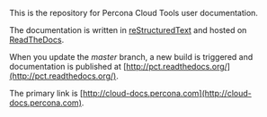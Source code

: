 This is the repository for Percona Cloud Tools user documentation.

The documentation is written in
[reStructuredText](http://en.wikipedia.org/wiki/ReStructuredText)
and hosted on [ReadTheDocs](https://readthedocs.org/).

When you update the *master* branch, a new build is triggered
and documentation is published at
[http://pct.readthedocs.org/](http://pct.readthedocs.org/).

The primary link is
[http://cloud-docs.percona.com](http://cloud-docs.percona.com).
